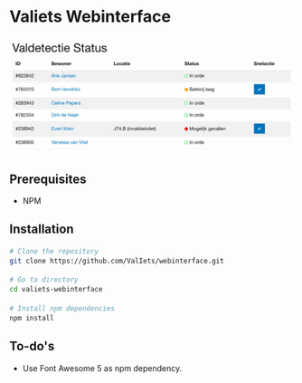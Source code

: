 # Valiets Webinterface

![User list](docs/nl/user-list.jpg)


## Prerequisites

- NPM


## Installation

```sh
# Clone the repository
git clone https://github.com/ValIets/webinterface.git

# Go to directory
cd valiets-webinterface

# Install npm dependencies
npm install
```


## To-do's

- Use Font Awesome 5 as npm dependency.
